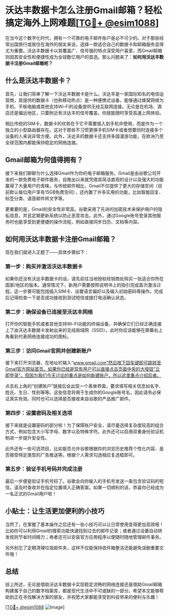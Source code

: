 # 沃达丰数据卡怎么注册Gmail邮箱？轻松搞定海外上网难题[[TG💪+ @esim1088](https://t.me/s/esim1088)]

在当今这个数字化时代，拥有一个可靠的电子邮件账户是必不可少的。对于那些经常出国旅行或居住在海外的朋友来说，选择一款适合自己的数据卡和邮箱服务显得尤为重要。沃达丰数据卡以其覆盖广、信号强的特点深受用户喜爱，而Gmail邮箱则因其安全性和便捷性成为全球数亿用户的首选。那么问题来了：**如何用沃达丰数据卡注册Gmail邮箱呢？**

## 什么是沃达丰数据卡？

首先，让我们简单了解一下沃达丰数据卡是什么。沃达丰是一家国际知名的电信运营商，其提供的数据卡（也称移动热点）是一种便携式设备，能够通过蜂窝网络为手机、平板电脑或其他支持Wi-Fi的设备提供无线互联网连接。无论是在机场、酒店还是偏远地区，只要附近有沃达丰的信号覆盖，你就能随时享受高速上网体验。

相比传统的SIM卡，数据卡的优势在于它不需要插入到手机中使用，而是作为一个独立的小型路由器存在。这对于那些不习惯更换手机SIM卡或者想要同时连接多个设备的人来说非常方便。此外，沃达丰的数据卡还支持多国漫游功能，在欧洲乃至全球范围内都能保持稳定的网络连接。

## Gmail邮箱为何值得拥有？

接下来我们聊聊为什么选择Gmail作为你的电子邮箱服务。Gmail是由谷歌公司开发的一款免费电子邮件服务，自推出以来就凭借其简洁直观的设计以及强大的功能赢得了大量用户的青睐。与传统邮件相比，Gmail不仅提供了更大的存储空间（目前默认每位用户享有15GB免费空间），还内置了许多实用的功能，比如智能回复、标签分类、语音邮件转文字等。

更重要的是，Gmail的安全性非常高。谷歌采用了先进的加密技术来保护用户的隐私信息，并且定期更新系统以防止恶意攻击。此外，通过Google账号登录其他服务时也能享受到更便捷的操作流程，例如直接同步日历、文档等内容。

## 如何用沃达丰数据卡注册Gmail邮箱？

现在我们就进入正题了——具体步骤如下：

### 第一步：购买并激活沃达丰数据卡

如果你还没有沃达丰数据卡的话，请先前往当地授权经销商处购买一张适合你所在国家/地区的版本。通常情况下，新用户需要按照说明书上的指引完成首次激活过程。这一步骤可能包括插入SIM卡、设置语言偏好以及输入初始密码等操作。完成后记得检查一下是否成功接收到测试短信或拨打电话确认状态。

### 第二步：确保设备已连接至沃达丰网络

打开你的智能手机或者其他支持Wi-Fi功能的终端设备，并确保它们已经正确连接上了由沃达丰数据卡发射出来的无线局域网（SSID）。此时你应该能够在屏幕右上角看到代表网络连接成功的图标。

### 第三步：访问Gmail官网并创建新账户

接下来打开浏览器，在地址栏输入“www.gmail.com”然后按下回车键即可跳转至Gmail官方网站首页。如果你已经是现有用户可以直接点击页面中央的大按钮“立即登录”，但因为我们今天讨论的重点是如何新建账户，所以这里重点介绍后者。

点击右上角的“创建账户”链接后会出现一个表单界面，要求填写相关信息如名字、姓氏、生日、性别等等。这些信息将用于生成你的Google账号名，因此请务必保证真实有效。同时也可以选择是否接收来自谷歌的产品推广邮件。

### 第四步：设置密码及相关选项

接下来就是设置密码的部分啦！为了保障账户安全，请尽量选择复杂度较高的组合方式，例如包含大小写字母、数字以及特殊字符。此外还可以启用双重身份验证机制进一步提升安全性。

此外还有一些可选项目，比如是否允许谷歌根据你的浏览历史推荐个性化内容、是否接受特定类型的广告推送等。根据个人需求勾选相应复选框即可。

### 第五步：验证手机号码并完成注册

最后一步便是验证手机号码了。谷歌会向你输入的手机号发送一条包含验证码的短信，请及时查收并在指定位置填入正确答案。如果一切顺利的话，恭喜你已经成为一名正式的Gmail用户啦！

## 小贴士：让生活更加便利的小技巧

当然了，在掌握了基本操作之后还有一些小技巧可以让日常使用变得更加高效哦！比如你可以利用Gmail的搜索功能快速找到过去的邮件记录；或者通过设置自动转发规则节省时间精力；再者还可以安装官方应用程序以便随时随地管理邮件事务。

另外别忘了定期清理垃圾邮件夹，这样不仅能保持收件箱整洁还能避免误删重要文件哦！

## 总结

综上所述，无论是借助沃达丰数据卡实现稳定流畅的网络连接还是借助Gmail邮箱构建属于自己的数字档案库，都是现代生活中不可或缺的一部分。希望本文能够帮助到正在寻找解决方案的朋友，并祝愿大家都能享受到科技带来的便利与乐趣！

[[TG💪+ @esim1088](https://t.me/s/esim1088) ![Image](https://i.postimg.cc/4NQfJmqS/Snipaste-2025-05-13-00-14-12.png)]